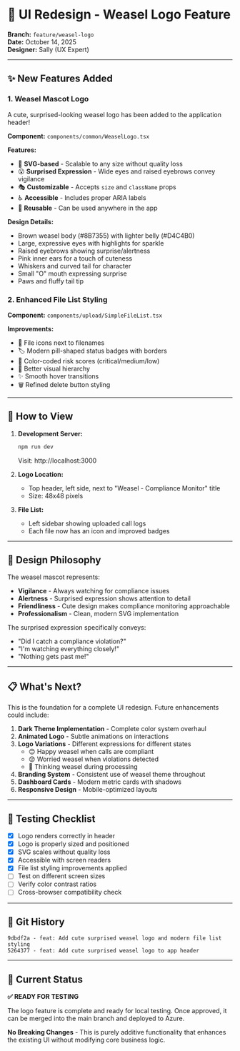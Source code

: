 # 🎨 UI Redesign - Weasel Logo Feature

**Branch:** `feature/weasel-logo`  
**Date:** October 14, 2025  
**Designer:** Sally (UX Expert)

---

## ✨ New Features Added

### 1. **Weasel Mascot Logo**

A cute, surprised-looking weasel logo has been added to the application header!

**Component:** `components/common/WeaselLogo.tsx`

**Features:**
- 🎨 **SVG-based** - Scalable to any size without quality loss
- 😮 **Surprised Expression** - Wide eyes and raised eyebrows convey vigilance
- 🎭 **Customizable** - Accepts `size` and `className` props
- ♿ **Accessible** - Includes proper ARIA labels
- 🎯 **Reusable** - Can be used anywhere in the app

**Design Details:**
- Brown weasel body (#8B7355) with lighter belly (#D4C4B0)
- Large, expressive eyes with highlights for sparkle
- Raised eyebrows showing surprise/alertness
- Pink inner ears for a touch of cuteness
- Whiskers and curved tail for character
- Small "O" mouth expressing surprise
- Paws and fluffy tail tip

### 2. **Enhanced File List Styling**

**Component:** `components/upload/SimpleFileList.tsx`

**Improvements:**
- 📁 File icons next to filenames
- 🏷️ Modern pill-shaped status badges with borders
- 🎨 Color-coded risk scores (critical/medium/low)
- 🎯 Better visual hierarchy
- ✨ Smooth hover transitions
- 🗑️ Refined delete button styling

---

## 🚀 How to View

1. **Development Server:**
   ```bash
   npm run dev
   ```
   Visit: http://localhost:3000

2. **Logo Location:**
   - Top header, left side, next to "Weasel - Compliance Monitor" title
   - Size: 48x48 pixels

3. **File List:**
   - Left sidebar showing uploaded call logs
   - Each file now has an icon and improved badges

---

## 🎨 Design Philosophy

The weasel mascot represents:
- **Vigilance** - Always watching for compliance issues
- **Alertness** - Surprised expression shows attention to detail
- **Friendliness** - Cute design makes compliance monitoring approachable
- **Professionalism** - Clean, modern SVG implementation

The surprised expression specifically conveys:
- "Did I catch a compliance violation?"
- "I'm watching everything closely!"
- "Nothing gets past me!"

---

## 📋 What's Next?

This is the foundation for a complete UI redesign. Future enhancements could include:

1. **Dark Theme Implementation** - Complete color system overhaul
2. **Animated Logo** - Subtle animations on interactions
3. **Logo Variations** - Different expressions for different states
   - 😊 Happy weasel when calls are compliant
   - 😟 Worried weasel when violations detected
   - 🤔 Thinking weasel during processing
4. **Branding System** - Consistent use of weasel theme throughout
5. **Dashboard Cards** - Modern metric cards with shadows
6. **Responsive Design** - Mobile-optimized layouts

---

## 🔄 Testing Checklist

- [x] Logo renders correctly in header
- [x] Logo is properly sized and positioned
- [x] SVG scales without quality loss
- [x] Accessible with screen readers
- [x] File list styling improvements applied
- [ ] Test on different screen sizes
- [ ] Verify color contrast ratios
- [ ] Cross-browser compatibility check

---

## 💾 Git History

```
9dbdf2a - feat: Add cute surprised weasel logo and modern file list styling
5264377 - feat: Add cute surprised weasel logo to app header
```

---

## 🎯 Current Status

**✅ READY FOR TESTING**

The logo feature is complete and ready for local testing. Once approved, it can be merged into the main branch and deployed to Azure.

**No Breaking Changes** - This is purely additive functionality that enhances the existing UI without modifying core business logic.

